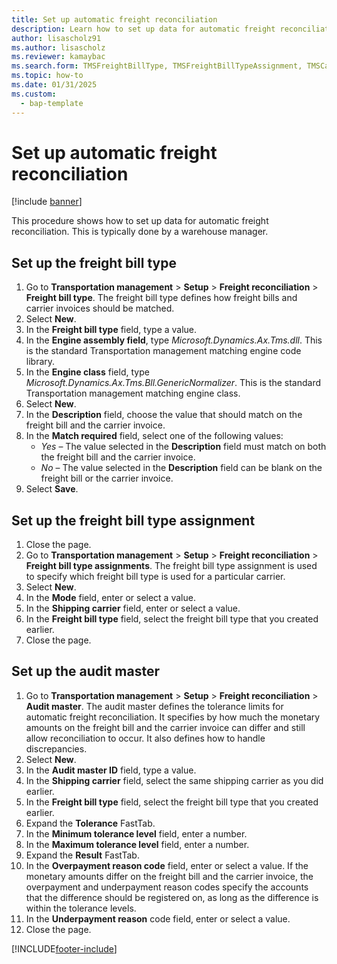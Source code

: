 ```yaml
---
title: Set up automatic freight reconciliation
description: Learn how to set up data for automatic freight reconciliation, including a step-by-step process for setting up freight bill types.
author: lisascholz91
ms.author: lisascholz
ms.reviewer: kamaybac
ms.search.form: TMSFreightBillType, TMSFreightBillTypeAssignment, TMSCarrierCodeLookup, DefaultDashboard, TMSAuditMaster 
ms.topic: how-to
ms.date: 01/31/2025
ms.custom: 
  - bap-template
---
```


# Set up automatic freight reconciliation

[!include [banner](../../includes/banner.md)]

This procedure shows how to set up data for automatic freight reconciliation. This is typically done by a warehouse manager.

## Set up the freight bill type

1. Go to **Transportation management** \> **Setup** \> **Freight reconciliation** \> **Freight bill type**. The freight bill type defines how freight bills and carrier invoices should be matched.
1. Select **New**.
1. In the **Freight bill type** field, type a value.
1. In the **Engine assembly field**, type *Microsoft.Dynamics.Ax.Tms.dll*. This is the standard Transportation management matching engine code library.  
1. In the **Engine class** field, type *Microsoft.Dynamics.Ax.Tms.Bll.GenericNormalizer*. This is the standard Transportation management matching engine class.  
1. Select **New**.
1. In the **Description** field, choose the value that should match on the freight bill and the carrier invoice.  
1. In the **Match required** field, select one of the following values:
    - *Yes* – The value selected in the **Description** field must match on both the freight bill and the carrier invoice.
    - *No* – The value selected in the **Description** field can be blank on the freight bill or the carrier invoice.  
1. Select **Save**.

## Set up the freight bill type assignment

1. Close the page.
1. Go to **Transportation management** \> **Setup** \> **Freight reconciliation** \> **Freight bill type assignments**. The freight bill type assignment is used to specify which freight bill type is used for a particular carrier.
1. Select **New**.
1. In the **Mode** field, enter or select a value.
1. In the **Shipping carrier** field, enter or select a value.
1. In the **Freight bill type** field, select the freight bill type that you created earlier.
1. Close the page.

## Set up the audit master

1. Go to **Transportation management** \> **Setup** \> **Freight reconciliation** \> **Audit master**. The audit master defines the tolerance limits for automatic freight reconciliation. It specifies by how much the monetary amounts on the freight bill and the carrier invoice can differ and still allow reconciliation to occur. It also defines how to handle discrepancies.
1. Select **New**.
1. In the **Audit master ID** field, type a value.
1. In the **Shipping carrier** field, select the same shipping carrier as you did earlier.
1. In the **Freight bill type** field, select the freight bill type that you created earlier.
1. Expand the **Tolerance** FastTab.
1. In the **Minimum tolerance level** field, enter a number.
1. In the **Maximum tolerance level** field, enter a number.
1. Expand the **Result** FastTab.
1. In the **Overpayment reason code** field, enter or select a value. If the monetary amounts differ on the freight bill and the carrier invoice, the overpayment and underpayment reason codes specify the accounts that the difference should be registered on, as long as the difference is within the tolerance levels.  
1. In the **Underpayment reason** code field, enter or select a value.
1. Close the page.

[!INCLUDE[footer-include](../../../includes/footer-banner.md)]
